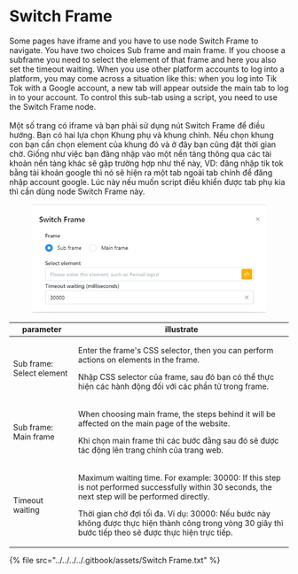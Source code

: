 # Switch Frame

&#x20;Some pages have iframe and you have to use node Switch Frame to navigate. You have two choices Sub frame and main frame. If you choose a subframe you need to select the element of that frame and here you also set the timeout waiting. When you use other platform accounts to log into a platform, you may come across a situation like this: when you log into Tik Tok with a Google account, a new tab will appear outside the main tab to log in to your account. To control this sub-tab using a script, you need to use the Switch Frame node.\
\
Một số trang có iframe và bạn phải sử dụng nút Switch Frame để điều hướng. Bạn có hai lựa chọn Khung phụ và khung chính. Nếu chọn khung con bạn cần chọn element  của khung đó và ở đây bạn cũng đặt thời gian chờ. Giống như việc bạn đăng nhập vào một nền tảng thông qua các tài khoản nền tảng khác sẽ gặp trường hợp như thế này, VD: đăng nhập tik tok bằng tài khoản google thì nó sẽ hiện ra một tab ngoài tab chính để đăng nhập account google. Lúc này nếu muốn script điều khiển được tab phụ kia thì cần dùng node Switch Frame này.

<figure><img src="../../../../.gitbook/assets/Switch Frame (1).png" alt=""><figcaption></figcaption></figure>

| parameter                 | illustrate                                                                                                                                                                                                                                                                                                                    |
| ------------------------- | ----------------------------------------------------------------------------------------------------------------------------------------------------------------------------------------------------------------------------------------------------------------------------------------------------------------------------- |
| Sub frame: Select element | <p>Enter the frame's CSS selector, then you can perform actions on elements in the frame.</p><p></p><p>Nhập CSS selector của frame, sau đó bạn có thể thực hiện các hành động đối với các phần tử trong frame.</p>                                                                                                            |
| Sub frame: Main frame     | <p>When choosing main frame, the steps behind it will be affected on the main page of the website.</p><p></p><p>Khi chọn main frame thì các bước đằng sau đó sẽ được tác động lên trang chính của trang web.</p>                                                                                                              |
| Timeout waiting           | <p>Maximum waiting time. For example: 30000: If this step is not performed successfully within 30 seconds, the next step will be performed directly.</p><p></p><p>Thời gian chờ đợi tối đa. Ví dụ: 30000: Nếu bước này không được thực hiện thành công trong vòng 30 giây thì bước tiếp theo sẽ được thực hiện trực tiếp.</p> |

{% file src="../../../../.gitbook/assets/Switch Frame.txt" %}
